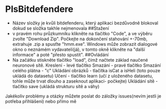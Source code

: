 # PlsBitdefendere 
- Název složky je kvůli bitdefenderu, který aplikaci bezdůvodně blokoval dokud se složka takhle nejmenovala
##Stažení
- v pravém rohu průzkumníku klikněte na tlačítko "Code", a ve výběru zvolte "Download Zip".
Počkejte na dokončení stahování +-70mb, extrahuje .zip a spusťte "hmm.exe". Windows může zobrazit dialogové okno o neznámém vydavateli(já), v tomto okně klikněte na "další informace" a poté "přesto spustit".
##Ovládání
 - Na začátku stiskněte tlačítko "load", čímž načtete základ naučené neuronové sítě.
Kreslení - levé tlačítko
Smazání - pravé tlačítko
Smazání celého plátna - "c"
Ukládání obrázků - tlačítka isCat a isHeli (toto pouze ukládá do datasetu)
Učení - tlačítko learn (učí z uloženého datasetu, tohle může trvat dlouho a zaseknout aplikaci- počkejte)
Ukládání sítě - tlačítko save (ukládá strukturu sítě a  váhy)

Jakékoliv problémy a otázky můžete poslat do záložky issues(nevím jestli je potřeba přihlášeni) nebo přímo mě 
